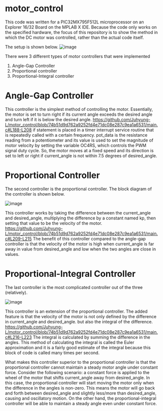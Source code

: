 # motor_control
This code was written for a PIC32MX795F512L microprocessor on an Explorer 16/32 Board on the MPLAB X IDE. Because the code only works on the specified hardware, the focus of this repository is to show the method in which the DC motor was controlled, rather than the actual code itself.

The setup is shown below.
![image](https://user-images.githubusercontent.com/102873080/232191986-107e832b-d7ba-4396-a0c3-46192310355f.png)

There were 3 different types of motor controllers that were implemented
1. Angle-Gap Controller
2. Proportional controller
3. Proportional-Integral controller

# Angle-Gap Controller
This controller is the simplest method of controlling the motor. Essentially, the motor is set to turn right if its current angle exceeds the desired angle and turn left if it is below the desired angle.
https://github.com/Juhyung-L/motor_control/blob/74b51d9d762a9252fd4e71dc08e287c9ea1a6531/main.c#L188-L208
if statement is placed in a timer interrupt service routine that is repeatedly called with a certain frequency. pot_data is the resistance reading from a potentiometer and its value is used to set the magnitude of motor velocity by setting the variable OC4RS, which controls the PWM signal duty cycle. So, the motor moves at a fixed speed and its direction is set to left or right if current_angle is not within 7.5 degrees of desired_angle.

# Proportional Controller
The second controller is the proportional controller. The block diagram of the controller is shown below.

![image](https://user-images.githubusercontent.com/102873080/232195599-76c0ed6b-1676-41b0-8801-fcac34222472.png)

This controller works by taking the difference between the current_angle and desired_angle, multiplying the difference by a constant named kp, then setting that value to be the velocity of the motor.
https://github.com/Juhyung-L/motor_control/blob/74b51d9d762a9252fd4e71dc08e287c9ea1a6531/main.c#L209-L215
The benefit of this controller compared to the angle-gap controller is that the velocity of the motor is high when current_angle is far away in value from desired_angle and low when the two angles are close in values.

# Proportional-Integral Controller
The last controller is the most complicated controller out of the three (relatively).

![image](https://user-images.githubusercontent.com/102873080/232196157-2df1eded-97cc-47f1-a6af-c059e11efd2e.png)

This controller is an extension of the proportional controller. The added feature is that the velocity of the motor is not only defined by the difference in current_angle and desired_angle. but also the integral of the difference.
https://github.com/Juhyung-L/motor_control/blob/74b51d9d762a9252fd4e71dc08e287c9ea1a6531/main.c#L216-L223
The integral is calculated by summing the difference in the angles. This method of calculating the integral is called the Euler approximation and it is a fairly good estimate of the integral because this block of code is called many times per second.

What makes this controller superior to the proportional controller is that the proportional controller cannot maintain a steady motor angle under constant force. Consider the following scenario: a constant force is applied to the wheel of the motor that shifts current_angle away from desired_angle. In this case, the proportional controller will start moving the motor only when the difference in the angles is non-zero. This means the motor will go back and forth between desired_angle and slightly less/more than desired_angle, causing and oscillatory motion. On the other hand, the proportional-integral controller will be able to maintain a steady angle even under constant force.

